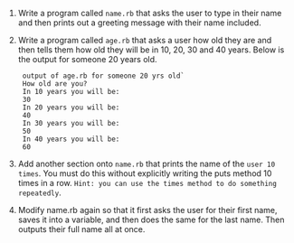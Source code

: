 1. Write a program called `name.rb` that asks the user to type in their name and then prints out a greeting message with their name included.

2. Write a program called  `age.rb` that asks a user how old they are and then tells them how old they will be in 10, 20, 30 and 40 years. Below is the output for someone 20 years old.


        output of age.rb for someone 20 yrs old`
        How old are you?
        In 10 years you will be:
        30
        In 20 years you will be:
        40
        In 30 years you will be:
        50
        In 40 years you will be:
        60
3. Add another section onto `name.rb` that prints the name of the `user 10 times`. You must do this without explicitly writing the puts method 10 times in a row. `Hint: you can use the times method to do something repeatedly`.
4. Modify name.rb again so that it first asks the user for their first name, saves it into a variable, and then does the same for the last name. Then outputs their full name all at once.